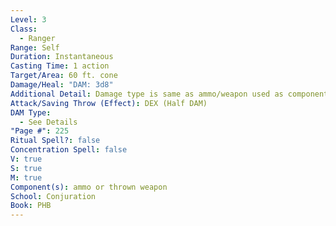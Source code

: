```yaml
---
Level: 3
Class:
  - Ranger
Range: Self
Duration: Instantaneous
Casting Time: 1 action
Target/Area: 60 ft. cone
Damage/Heal: "DAM: 3d8"
Additional Detail: Damage type is same as ammo/weapon used as component.
Attack/Saving Throw (Effect): DEX (Half DAM)
DAM Type:
  - See Details
"Page #": 225
Ritual Spell?: false
Concentration Spell: false
V: true
S: true
M: true
Component(s): ammo or thrown weapon
School: Conjuration
Book: PHB
---
```

